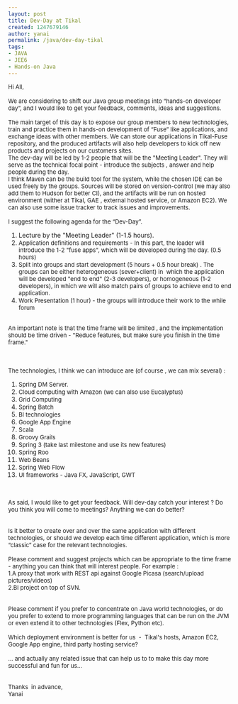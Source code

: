 ```yaml
---
layout: post
title: Dev-Day at Tikal
created: 1247679146
author: yanai
permalink: /java/dev-day-tikal
tags:
- JAVA
- JEE6
- Hands-on Java
---
```

<div lang="x-western" class="moz-text-html"><font size="-1">Hi All,<br />
<br />
We are considering to shift our Java group meetings into &ldquo;hands-on developer day&rdquo;, and I would like to get your feedback, comments, ideas and suggestions. <br />
<br />
The main target of this day is to expose our group members to new technologies, train and practice them in hands-on development of &ldquo;Fuse&rdquo; like applications, and exchange ideas with other members. We can store our applications in Tikal-Fuse repository, and the produced artifacts will also help developers to kick off new products and projects on our customers sites. <br />
The dev-day will be led by 1-2 people that will be the &quot;Meeting Leader&quot;. They will serve as the technical focal point - introduce the subjects , answer and help people during the day. <br />
I think Maven can be the build tool for the system, while the chosen IDE can be used freely by the groups. Sources will be stored on version-control (we may also add them to Hudson for better CI), and the artifacts will be run on hosted environment (wither at Tikal, GAE , external hosted service, or Amazon EC2). We can also use some issue tracker to track issues and improvements.<br />
<br />
I suggest the following agenda for the &ldquo;Dev-Day&rdquo;. &nbsp;<br />
</font></div>
<ol>
    <li>Lecture by the &quot;Meeting Leader&quot; (1-1.5 hours).</li>
    <li><font size="-1"> Application definitions and requirements - In this part, the leader will introduce the 1-2 &quot;fuse apps&quot;, which will be developed during the day. (0.5 hours)<br />
    </font></li>
    <li><font size="-1"> Split into groups and start development (5 hours + 0.5 hour break) . The groups can be either heterogeneous (sever+client) in&nbsp; which the application&nbsp; will be developed &quot;end to end&quot; (2-3 developers), or homogeneous (1-2 developers), in which we will also match pairs of groups to achieve end to end application. <br />
    </font></li>
    <li><font size="-1"> Work Presentation (1 hour) - the groups will introduce their work to the while forum<br />
    </font></li>
</ol>
<div lang="x-western" class="moz-text-html"><font size="-1"> <br />
An important note is that the time frame will be limited , and the implementation should be time driven - &quot;Reduce features, but make sure you finish in the time frame.&quot;<br />
<br />
<br />
<br />
The technologies, I think we can introduce are (of course , we can mix several) :</font></div>
<ol>
    <li><font size="-1"><font size="-1">Spring DM Server. </font><br />
    </font></li>
    <li><font size="-1">   <font size="-1">Cloud computing with Amazon (we can also use Eucalyptus) </font><br />
    </font></li>
    <li><font size="-1">   <font size="-1">Grid Computing </font><br />
    </font></li>
    <li><font size="-1">   <font size="-1">Spring Batch </font><br />
    </font></li>
    <li><font size="-1">   <font size="-1">BI technologies </font><br />
    </font></li>
    <li><font size="-1">   <font size="-1">Google App Engine </font><br />
    </font></li>
    <li><font size="-1">   <font size="-1">Scala </font><br />
    </font></li>
    <li><font size="-1">   <font size="-1">Groovy Grails </font><br />
    </font></li>
    <li><font size="-1">   <font size="-1">Spring 3 (take last milestone and use its new features) </font><br />
    </font></li>
    <li><font size="-1">   <font size="-1">Spring Roo </font><br />
    </font></li>
    <li><font size="-1">   <font size="-1">Web Beans </font><br />
    </font></li>
    <li><font size="-1">   <font size="-1">Spring Web Flow </font><br />
    </font></li>
    <li><font size="-1">   <font size="-1">UI frameworks - Java FX, JavaScript, GWT </font><br />
    </font></li>
</ol>
<div lang="x-western" class="moz-text-html"><font size="-1"> </font>  <font size="-1"><br />
<br />
As said, I would like to get your feedback. Will dev-day catch your interest ? Do you think you will come to meetings? Anything we can do better?<br />
<br />
<br />
Is it better to create over and over the same application with different technologies, or should we develop each time different application, which is more &ldquo;classic&rdquo; case for the relevant technologies.<br />
<br />
Please comment and suggest projects which can be appropriate to the time frame - anything you can think that will interest people. For example :<br />
1.A proxy that work with REST api against Google Picasa (search/upload pictures/videos) <br />
2.BI project on top of SVN. <br />
<br />
<br />
Please comment if you prefer to concentrate on Java world technologies, or do you prefer to extend to more programming languages that can be run on the JVM or even extend it to other technologies (Flex, Python etc).<br />
<br />
Which deployment environment is better for us&nbsp; -&nbsp; Tikal's hosts, Amazon EC2, Google App engine, third party hosting service?<br />
<br />
&hellip; and actually any related issue that can help us to to make this day more successful and fun for us...<br />
<br />
<br />
Thanks&nbsp; in advance,<br />
Yanai</font></div>
<p>&nbsp;</p>
